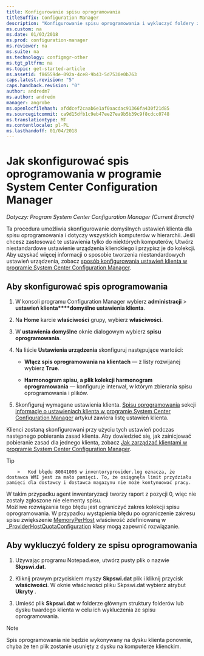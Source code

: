 ```yaml
---
title: Konfigurowanie spisu oprogramowania
titleSuffix: Configuration Manager
description: "Konfigurowanie spisu oprogramowania i wykluczyć foldery ze spisu oprogramowania w programie Configuration Manager."
ms.custom: na
ms.date: 01/03/2018
ms.prod: configuration-manager
ms.reviewer: na
ms.suite: na
ms.technology: configmgr-other
ms.tgt_pltfrm: na
ms.topic: get-started-article
ms.assetid: f86559de-092a-4ce8-9b43-5d7530e0b763
caps.latest.revision: "5"
caps.handback.revision: "0"
author: andredm7
ms.author: andredm
manager: angrobe
ms.openlocfilehash: afddcef2caab6e1af0aacdac91366fa430f21d85
ms.sourcegitcommit: ca9d15dfb1c9eb47ee27ea9b5b39c9f8cdcc0748
ms.translationtype: MT
ms.contentlocale: pl-PL
ms.lasthandoff: 01/04/2018
---
```

# <a name="how-to-configure-software-inventory-in-system-center-configuration-manager"></a>Jak skonfigurować spis oprogramowania w programie System Center Configuration Manager

*Dotyczy: Program System Center Configuration Manager (Current Branch)*

Ta procedura umożliwia skonfigurowanie domyślnych ustawień klienta dla spisu oprogramowania i dotyczy wszystkich komputerów w hierarchii. Jeśli chcesz zastosować te ustawienia tylko do niektórych komputerów, Utwórz niestandardowe ustawienie urządzenia klienckiego i przypisz je do kolekcji. Aby uzyskać więcej informacji o sposobie tworzenia niestandardowych ustawień urządzenia, zobacz [sposób konfigurowania ustawień klienta w programie System Center Configuration Manager](../../../../core/clients/deploy/configure-client-settings.md).   

## <a name="to-configure-software-inventory"></a>Aby skonfigurować spis oprogramowania  

1.  W konsoli programu Configuration Manager wybierz **administracji** > **ustawień klienta****domyślne ustawienia klienta**.  

4.  Na **Home** karcie **właściwości** grupy, wybierz **właściwości**.  

5.  W **ustawienia domyślne** oknie dialogowym wybierz **spisu oprogramowania**.  

6.  Na liście **Ustawienia urządzenia** skonfiguruj następujące wartości:  

    -   **Włącz spis oprogramowania na klientach** — z listy rozwijanej wybierz **True**.  

    -   **Harmonogram spisu, a plik kolekcji harmonogram oprogramowania** — konfiguruje interwał, w którym zbierania spisu oprogramowania i plików.   

7.  Skonfiguruj wymagane ustawienia klienta. [Spisu oprogramowania](../../../../core/clients/deploy/about-client-settings.md#software-inventory) sekcji [informacje o ustawieniach klienta w programie System Center Configuration Manager](../../../../core/clients/deploy/about-client-settings.md) artykuł zawiera listę ustawień klienta.  

 Klienci zostaną skonfigurowani przy użyciu tych ustawień podczas następnego pobierania zasad klienta. Aby dowiedzieć się, jak zainicjować pobieranie zasad dla jednego klienta, zobacz [Jak zarządzać klientami w programie System Center Configuration Manager](../../../../core/clients/manage/manage-clients.md).  

 > [!TIP]  
        >   Kod błędu 80041006 w inventoryprovider.log oznacza, że dostawca WMI jest za mało pamięci. To, że osiągnęła limit przydziału pamięci dla dostawcy i dostawca magazynu nie może kontynuować pracy.
W takim przypadku agent inwentaryzacji tworzy raport z pozycji 0, więc nie zostały zgłoszone nie elementy spisu. <br/>
Możliwe rozwiązania tego błędu jest ograniczyć zakres kolekcji spisu oprogramowania. W przypadku wystąpienia błędu po ograniczenie zakresu spisu zwiększenie [MemoryPerHost](https://blogs.technet.microsoft.com/askperf/2008/09/16/memory-and-handle-quotas-in-the-wmi-provider-service/) właściwość zdefiniowaną w [_ProviderHostQuotaConfiguration](https://msdn.microsoft.com/library/aa394671) klasy mogą zapewnić rozwiązanie.

<!--SMS.480648 include WMI Out of memory tip -->


## <a name="to-exclude-folders-from-software-inventory"></a>Aby wykluczyć foldery ze spisu oprogramowania  

1.  Używając programu Notepad.exe, utwórz pusty plik o nazwie **Skpswi.dat**.  

2.  Kliknij prawym przyciskiem myszy **Skpswi.dat** plik i kliknij przycisk **właściwości**. W oknie właściwości pliku Skpswi.dat wybierz atrybut **Ukryty** .  

3.  Umieść plik **Skpswi.dat** w folderze głównym struktury folderów lub dysku twardego klienta w celu ich wykluczenia ze spisu oprogramowania.  

> [!NOTE]  
>  Spis oprogramowania nie będzie wykonywany na dysku klienta ponownie, chyba że ten plik zostanie usunięty z dysku na komputerze klienckim.